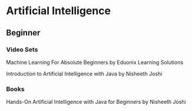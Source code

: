 # Artificial Intelligence

## Beginner

### Video Sets

Machine Learning For Absolute Beginners by Eduonix Learning Solutions

Introduction to Artificial Intelligence with Java by Nisheeth Joshi

### Books

Hands-On Artificial Intelligence with Java for Beginners by Nisheeth Joshi
